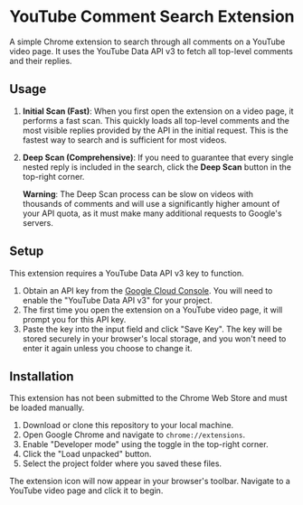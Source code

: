 # YouTube Comment Search Extension

A simple Chrome extension to search through all comments on a YouTube video page. It uses the YouTube Data API v3 to fetch all top-level comments and their replies.

## Usage

1.  **Initial Scan (Fast)**: When you first open the extension on a video page, it performs a fast scan. This quickly loads all top-level comments and the most visible replies provided by the API in the initial request. This is the fastest way to search and is sufficient for most videos.

2.  **Deep Scan (Comprehensive)**: If you need to guarantee that every single nested reply is included in the search, click the **Deep Scan** button in the top-right corner.

    **Warning**: The Deep Scan process can be slow on videos with thousands of comments and will use a significantly higher amount of your API quota, as it must make many additional requests to Google's servers.

## Setup

This extension requires a YouTube Data API v3 key to function.

1.  Obtain an API key from the [Google Cloud Console](https://console.cloud.google.com/). You will need to enable the "YouTube Data API v3" for your project.
2.  The first time you open the extension on a YouTube video page, it will prompt you for this API key.
3.  Paste the key into the input field and click "Save Key". The key will be stored securely in your browser's local storage, and you won't need to enter it again unless you choose to change it.

## Installation

This extension has not been submitted to the Chrome Web Store and must be loaded manually.

1.  Download or clone this repository to your local machine.
2.  Open Google Chrome and navigate to `chrome://extensions`.
3.  Enable "Developer mode" using the toggle in the top-right corner.
4.  Click the "Load unpacked" button.
5.  Select the project folder where you saved these files.

The extension icon will now appear in your browser's toolbar. Navigate to a YouTube video page and click it to begin.